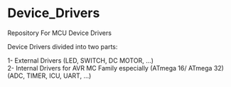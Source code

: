 # Device_Drivers
Repository For MCU Device Drivers

Device Drivers divided into two parts:
 
1- External Drivers (LED, SWITCH, DC MOTOR, ...)        
2- Internal Drivers for AVR MC Family especially (ATmega 16/ ATmega 32) (ADC, TIMER, ICU, UART, ...)


